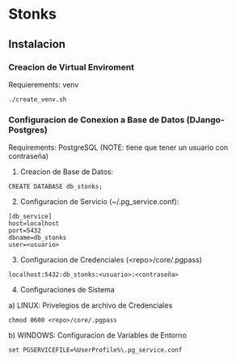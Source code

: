 # Stonks

## Instalacion

### Creacion de Virtual Enviroment
Requierements: venv
```
./create_venv.sh
```

### Configuracion de Conexion a Base de Datos (DJango-Postgres)
Requirements: PostgreSQL (NOTE: tiene que tener un usuario con contraseña)
1) Creacion de Base de Datos:
```
CREATE DATABASE db_stonks;
```

2) Configuracion de Servicio (~/.pg_service.conf):
```
[db_service]
host=localhost
port=5432
dbname=db_stonks
user=<usuario>
```

3) Configuracion de Credenciales (\<repo\>/core/.pgpass)
```
localhost:5432:db_stonks:<usuario>:<contraseña>
```

4) Configuraciones de Sistema

a) LINUX: Privelegios de archivo de Credenciales
```
chmod 0600 <repo>/core/.pgpass
```

b) WINDOWS: Configuracion de Variables de Entorno
```
set PGSERVICEFILE=%UserProfile%\.pg_service.conf
```
